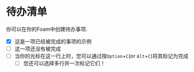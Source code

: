 # 待办清单

你可以在你的Foam中创建待办事项.

- [x] 这是一项已经被完成的事项的示例
- [ ] 这一项还没有被完成
- [ ] 当你的光标在这一行上时，您可以通过按`Option`+`C`(or `Alt`+`C`)将其标记为完成
  - [ ] 您还可以选择多行并一次标记它们！
